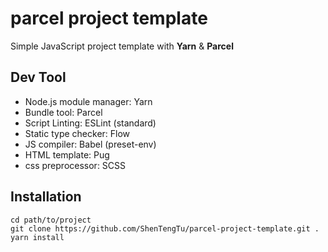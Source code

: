 # parcel project template
Simple JavaScript project template with **Yarn** & **Parcel**

## Dev Tool
- Node.js module manager: Yarn
- Bundle tool: Parcel
- Script Linting: ESLint (standard)
- Static type checker: Flow
- JS compiler: Babel (preset-env)
- HTML template: Pug
- css preprocessor: SCSS

## Installation
```
cd path/to/project
git clone https://github.com/ShenTengTu/parcel-project-template.git .
yarn install
```